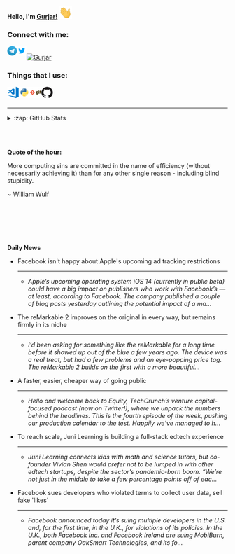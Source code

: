 #### Hello, I'm [Gurjar!](https://GurjarKing.github.io) <img src="https://raw.githubusercontent.com/ABSphreak/ABSphreak/master/gifs/Hi.gif" width="30px"></h2>


### Connect with me:

[<img align="left" alt="Gurjar | Telegram" width="22px" src="https://raw.githubusercontent.com/github/explore/80688e429a7d4ef2fca1e82350fe8e3517d3494d/topics/telegram/telegram.png" />][Telegram]
[<img align="left" alt="Gurjar | Twitter" width="22px" src="https://raw.githubusercontent.com/github/explore/80688e429a7d4ef2fca1e82350fe8e3517d3494d/topics/twitter/twitter.png" />][Twitter]

<br > <a href="https://github.com/GurjarKing"><img src="https://komarev.com/ghpvc/?username=GurjarKing" alt="Gurjar" /></a> <br />

<!-- <br >

![](https://visitor-badge.glitch.me/badge?page_id=GurjarKing)

<br /> -->

### Things that I use:

[<img align="left" alt="Visual Studio Code" width="26px" src="https://raw.githubusercontent.com/github/explore/80688e429a7d4ef2fca1e82350fe8e3517d3494d/topics/visual-studio-code/visual-studio-code.png" />][VSCode]
[<img align="left" alt="Python" width="26px" src="https://raw.githubusercontent.com/github/explore/80688e429a7d4ef2fca1e82350fe8e3517d3494d/topics/python/python.png" />][Python]
[<img align="left" alt="Git" width="26px" src="https://raw.githubusercontent.com/github/explore/80688e429a7d4ef2fca1e82350fe8e3517d3494d/topics/git/git.png" />][Git]
[<img align="left" alt="GitHub" width="26px" src="https://raw.githubusercontent.com/github/explore/78df643247d429f6cc873026c0622819ad797942/topics/github/github.png" />][Github]

<br />
<br />

---
<details>
  <summary>:zap: GitHub Stats</summary>

<img align="left" alt="Gurjar's Github Stats" src="https://github-readme-stats.vercel.app/api?username=GurjarKing&show_icons=true&hide_border=true&count_private=true&include_all_commit=true&theme=algolia" />

</details>

<!-- ### 🔔 My latest tweet
<a href="https://twitter.com/Gurjar_King43" target="_blank">
	<img src="https://github.com/GurjarKing/GurjarKing/raw/master/tweet.png" width="70%" align="center" alt="Click to view on Twitter" title="My latest tweet, as an image"/>
</a> -->
<br>

<pre>

</pre>

**Quote of the hour:**

More computing sins are committed in the name of efficiency (without necessarily achieving it) than for any other single reason - including blind stupidity.

~ William Wulf
<pre>

</pre>
<br>
<pre>


</pre>
<strong>Daily News</strong>
  
  - Facebook isn't happy about Apple's upcoming ad tracking restrictions
     <hr/>
     
      - *Apple’s upcoming operating system iOS 14 (currently in public beta) could have a big impact on publishers who work with Facebook’s — at least, according to Facebook. The company published a couple of blog posts yesterday outlining the potential impact of a ma…*
     
  - The reMarkable 2 improves on the original in every way, but remains firmly in its niche
      <hr/>
      
      - *I’d been asking for something like the reMarkable for a long time before it showed up out of the blue a few years ago. The device was a real treat, but had a few problems and an eye-popping price tag. The reMarkable 2 builds on the first with a more beautiful…*
      
  - A faster, easier, cheaper way of going public
      <hr/>
      
      - *Hello and welcome back to Equity, TechCrunch’s venture capital-focused podcast (now on Twitter!), where we unpack the numbers behind the headlines. This is the fourth episode of the week, pushing our production calendar to the test. Happily we’ve managed to h…*
      
  - To reach scale, Juni Learning is building a full-stack edtech experience
      <hr/>
      
      - *Juni Learning connects kids with math and science tutors, but co-founder Vivian Shen would prefer not to be lumped in with other edtech startups, despite the sector’s pandemic-born boom. “We’re not just in the middle to take a few percentage points off of eac…*
       
  - Facebook sues developers who violated terms to collect user data, sell fake 'likes'
      <hr/>
       
       - *Facebook announced today it’s suing multiple developers in the U.S. and, for the first time, in the U.K., for violations of its policies. In the U.K., both Facebook Inc. and Facebook Ireland are suing MobiBurn, parent company OakSmart Technologies, and its fo…*
      

<br />

[VSCode]: https://code.visualstudio.com/
[Python]: https://www.python.org/
[Git]: https://git-scm.com/
[Github]: https://github.com/
[Telegram]: https://t.me/Gurjar_King/
[Twitter]: https://twitter.com/Gurjar_King43/
